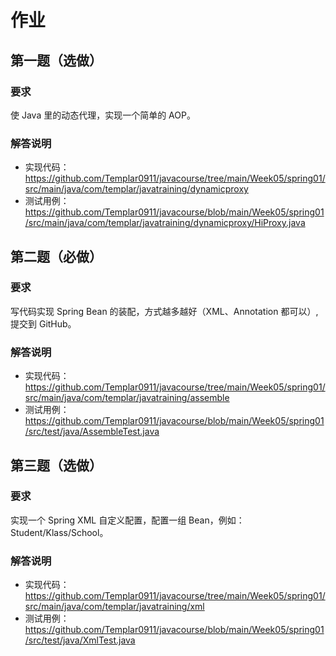 # 作业
## 第一题（选做）
### 要求
使 Java 里的动态代理，实现一个简单的 AOP。
### 解答说明
- 实现代码：https://github.com/Templar0911/javacourse/tree/main/Week05/spring01/src/main/java/com/templar/javatraining/dynamicproxy
- 测试用例：https://github.com/Templar0911/javacourse/blob/main/Week05/spring01/src/main/java/com/templar/javatraining/dynamicproxy/HiProxy.java

## 第二题（必做）
### 要求
写代码实现 Spring Bean 的装配，方式越多越好（XML、Annotation 都可以）, 提交到 GitHub。
### 解答说明
- 实现代码：https://github.com/Templar0911/javacourse/tree/main/Week05/spring01/src/main/java/com/templar/javatraining/assemble
- 测试用例：https://github.com/Templar0911/javacourse/blob/main/Week05/spring01/src/test/java/AssembleTest.java

## 第三题（选做）
### 要求
实现一个 Spring XML 自定义配置，配置一组 Bean，例如：Student/Klass/School。
### 解答说明
- 实现代码：https://github.com/Templar0911/javacourse/tree/main/Week05/spring01/src/main/java/com/templar/javatraining/xml
- 测试用例：https://github.com/Templar0911/javacourse/blob/main/Week05/spring01/src/test/java/XmlTest.java
